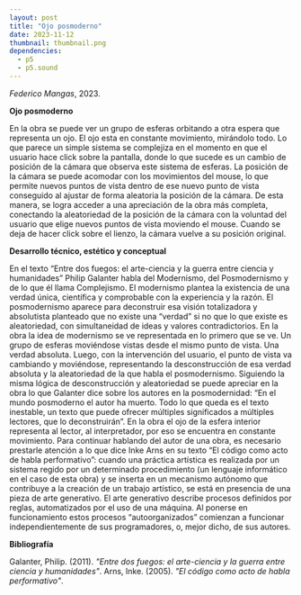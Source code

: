 ```yaml
---
layout: post
title: "Ojo posmoderno"
date: 2023-11-12
thumbnail: thumbnail.png
dependencies:
  - p5
  - p5.sound
---
```


<div id="div-sketch">
  <script type="text/javascript" src="sketch.js"></script>
</div>

_Federico Mangas_, 2023.

**Ojo posmoderno**

En la obra se puede ver un grupo de esferas orbitando a otra espera que representa un ojo. El ojo esta en constante movimiento, mirándolo todo. Lo que parece un simple sistema se complejiza en el momento en que el usuario hace click sobre la pantalla, donde lo que sucede es un cambio de posición de la cámara que observa este sistema de esferas. La posición de la cámara se puede acomodar con los movimientos del mouse, lo que permite nuevos puntos de vista dentro de ese nuevo punto de vista conseguido al ajustar de forma aleatoria la posición de la cámara. De esta manera, se logra acceder a una apreciación de la obra más completa, conectando la aleatoriedad de la posición de la cámara con la voluntad del usuario que elige nuevos puntos de vista moviendo el mouse.
Cuando se deja de hacer click sobre el lienzo, la cámara vuelve a su posición original.


**Desarrollo técnico, estético y conceptual**

En el texto “Entre dos fuegos: el arte-ciencia y la guerra entre ciencia y humanidades” Philip Galanter habla del Modernismo, del Posmodernismo y de lo que él llama Complejismo.
El modernismo plantea la existencia de una verdad única, científica y comprobable con la experiencia y la razón. El posmodernismo aparece para deconstruir esa visión totalizadora y absolutista planteado que no existe una “verdad” si no que lo que existe es aleatoriedad, con simultaneidad de ideas y valores contradictorios. 
En la obra la idea de modernismo se ve representada en lo primero que se ve. Un grupo de esferas moviéndose vistas desde el mismo punto de vista. Una verdad absoluta. Luego, con la intervención del usuario, el punto de vista va cambiando y moviéndose, representando la desconstrucción de esa verdad absoluta y la aleatoriedad de la que habla el posmodernismo.
Siguiendo la misma lógica de desconstrucción y aleatoriedad se puede apreciar en la obra lo que Galanter dice sobre los autores en la posmodernidad: “En el mundo posmoderno el autor ha muerto. Todo lo que queda es el texto inestable, un texto que puede ofrecer múltiples significados a múltiples lectores, que lo deconstruirán”. En la obra el ojo de la esfera interior representa al lector, al interpretador, por eso se encuentra en constante movimiento.
Para continuar hablando del autor de una obra, es necesario prestarle atención a lo que dice Inke Arns en su texto “El código como acto de habla performativo”: cuando una práctica artística es realizada por un sistema regido por un determinado procedimiento (un lenguaje informático en el caso de esta obra) y se inserta en un mecanismo autónomo que contribuye a la creación de un trabajo artístico, se está en presencia de una pieza de arte generativo. El arte generativo describe procesos definidos por reglas, automatizados por el uso de una máquina. Al ponerse en funcionamiento estos procesos “autoorganizados” comienzan a funcionar independientemente de sus programadores, o, mejor dicho, de sus autores.


**Bibliografía**

Galanter, Philip. (2011). _"Entre dos fuegos: el arte-ciencia y la guerra entre ciencia y humanidades"_.
Arns, Inke. (2005). _"El código como acto de habla performativo"_.
